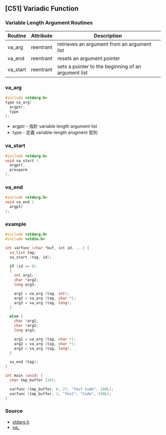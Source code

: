 ## [C51] Variadic Function

### Variable Length Argument Routines
| Routine | Attribute | Description |
| ---- | ---- | ---- |
| va_arg | reentrant | retrieves an argument from an argument list |
| va_end | reentrant | resets an argument pointer |
| va_start | reentrant | sets a pointer to the beginning of an argument list |

### va_arg
```c
#include <stdarg.h>
type va_arg(
  argptr,     
  type        
);
```
* argptr - 指針 variable length argument list
* type - 定義 variable-length arugment 型別

### va_start

```c
#include <stdarg.h>
void va_start (
  argptr,
  prevparm
);
```

### va_end
```c
#include <stdarg.h>
void va_end (
  argptr
);
```

### example

```c
#include <stdarg.h>
#include <stdio.h>

int varfunc (char *buf, int id, ...) {
  va_list tag;
  va_start (tag, id);

  if (id == 0)
  {
    int arg1; 
    char *arg2;
    long arg3;

    arg1 = va_arg (tag, int);
    arg2 = va_arg (tag, char *);
    arg3 = va_arg (tag, long);
  }

  else {
    char *arg1;
    char *arg2;
    long arg3;

    arg1 = va_arg (tag, char *);
    arg2 = va_arg (tag, char *);
    arg3 = va_arg (tag, long);
  }

  va_end (tag);
}

int main (void) {
  char tmp_buffer [10];

  varfunc (tmp_buffer, 0, 27, "Test Code", 100L);
  varfunc (tmp_buffer, 1, "Test", "Code", 348L);
}

```

### Source
* [stdarg.h](https://www.keil.com/support/man/docs/c51/c51_stdarg_h.htm)
* [va_](https://www.keil.com/support/man/docs/c51/c51_lib_vararg.htm)